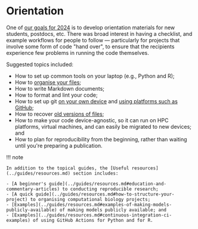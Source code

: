 # Orientation

One of [our goals for 2024](../community/meetings/2024-02-19.md#orientation-materials) is to develop orientation materials for new students, postdocs, etc.
There was broad interest in having a checklist, and example workflows for people to follow — particularly for projects that involve some form of code "hand over", to ensure that the recipients experience few problems in running the code themselves.

Suggested topics included:

- How to set up common tools on your laptop (e.g., Python and R);
- How to [organise your files](../guides/using-git/how-to-structure-a-repository.md);
- How to write Markdown documents;
- How to format and lint your code;
- How to set up git [on your own device](../guides/using-git/README.md) and [using platforms such as GitHub](../guides/collaborating/README.md);
- How to recover [old versions of files](../guides/using-git/inspecting-your-history.md);
- How to make your code device-agnostic, so it can run on HPC platforms, virtual machines, and can easily be migrated to new devices; and
- How to plan for reproducibility from the beginning, rather than waiting until you're preparing a publication.

!!! note

    In addition to the topical guides, the [Useful resources](../guides/resources.md) section includes:

    - [A beginner's guide](../guides/resources.md#education-and-commentary-articles) to conducting reproducible research;
    - [A quick guide](../guides/resources.md#how-to-structure-your-project) to organising computational biology projects;
    - [Examples](../guides/resources.md#examples-of-making-models-publicly-available) of making models publicly available; and
    - [Examples](../guides/resources.md#continuous-integration-ci-examples) of using GitHub Actions for Python and for R.
